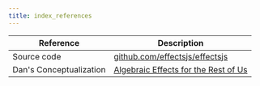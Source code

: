 ```yaml
---
title: index_references
---
```


| Reference               | Description                                                                                          |
| ----------------------- | ---------------------------------------------------------------------------------------------------- |
| Source code             | [github.com/effectsjs/effectsjs](https://github.com/effectsjs/effectsjs)                             |
| Dan's Conceptualization | [Algebraic Effects for the Rest of Us](https://overreacted.io/algebraic-effects-for-the-rest-of-us/) |
